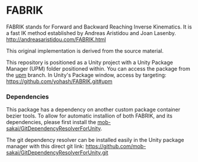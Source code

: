 # FABRIK

FABRIK stands for Forward and Backward Reaching Inverse Kinematics. It is a fast IK method established by Andreas Aristidou and Joan Lasenby. 
http://andreasaristidou.com/FABRIK.html

This original implementation is derived from the source material.

This repository is positioned as a Unity project with a Unity Package Manager (UPM) folder positioned within. 
You can access the package from the [upm](https://github.com/yohash/FABRIK/tree/upm) branch.
In Unity's Package window, access by targeting: https://github.com/yohash/FABRIK.git#upm

### Dependencies

This package has a dependency on another custom package container bezier tools. To allow for automatic installion of both FABRIK, and its dependencies, 
please first install the [mob-sakai/GitDependencyResolverForUnity](https://github.com/mob-sakai/GitDependencyResolverForUnity).

The git dependency resolver can be installed easily in the Unity package manager with this direct git link:
https://github.com/mob-sakai/GitDependencyResolverForUnity.git
